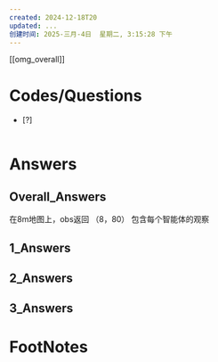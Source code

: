 ```yaml
---
created: 2024-12-18T20
updated: ...
创建时间: 2025-三月-4日  星期二, 3:15:28 下午
---
```

[[omg_overall]]



# Codes/Questions

- [?] 


```python

```


# Answers

## Overall_Answers
在8m地图上，obs返回 （8，80） 包含每个智能体的观察

## 1_Answers


## 2_Answers


## 3_Answers




# FootNotes
